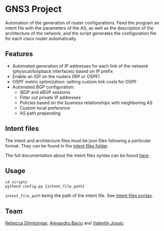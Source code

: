 # GNS3 Project

Automation of the generation of router configurations. Feed the program an intent file with the parameters of the AS, as well as the description of the architecture of the network, and the script generates the configuration file for each cisco router automatically.

## Features
 - Automated generation of IP addresses for each link of the network (physical/loopback interfaces) based on IP prefix
 - Enable an IGP on the routers (RIP or OSPF) 
 - OSPF metric optimization: setting custom link costs for OSPF
 - Automated BGP configuration:
    - iBGP and eBGP sessions 
    - Filter out private IP addresses
    - Policies based on the business relationships with neighboring AS
    - Custom local preference
    - AS path prepending
## Intent files
The intent and architecture files must be json files following a particular format. They can be found in the [intent files folder](./intent_files/). 

The full documentation about the intent files syntax can be found [here](./intent_files/README.md).

## Usage

```shell
cd scripts
python3 config.py {intent_file_path}
```

```intent_file_path``` being the path of the intent file. See [intent files syntax](./intent_files/README.md).

## Team
[Rebecca Djimtoingar](https://github.com/rebeccadjim), [Alexandru Baciu](https://github.com/bachusutopian) and [Valentin Jossic](https://github.com/vqlion)